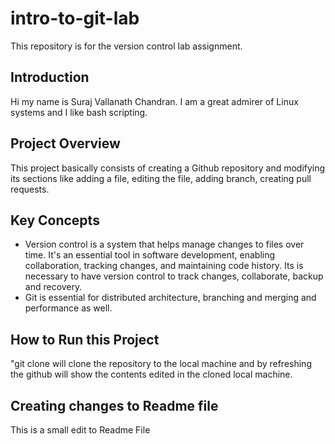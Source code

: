 # intro-to-git-lab
This repository is for the version control lab assignment.

## Introduction
Hi my name is Suraj Vallanath Chandran. I am a great admirer of Linux systems and I like bash scripting.

## Project Overview
This project basically consists of creating a Github repository and modifying its sections like adding a file, editing the file, adding branch, creating pull requests.

## Key Concepts
- Version control is a system that helps manage changes to files over time. It's an essential tool in software development, enabling collaboration, tracking changes, and maintaining code history. Its is necessary to have version control to track changes, collaborate, backup and recovery.
- Git is essential for distributed architecture, branching and merging and performance as well.

## How to Run this Project
"git clone <repository url> will clone the repository to the local machine and by refreshing the github will show the contents edited in the cloned local machine. 


## Creating changes to Readme file
This is a small edit to Readme File